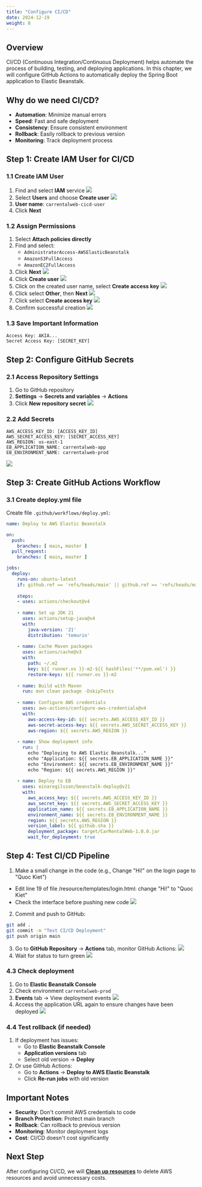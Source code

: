 ```yaml
---
title: "Configure CI/CD"
date: 2024-12-19
weight: 8
---
```


## Overview

CI/CD (Continuous Integration/Continuous Deployment) helps automate the process of building, testing, and deploying applications. In this chapter, we will configure GitHub Actions to automatically deploy the Spring Boot application to Elastic Beanstalk.

## Why do we need CI/CD?

- **Automation**: Minimize manual errors
- **Speed**: Fast and safe deployment
- **Consistency**: Ensure consistent environment
- **Rollback**: Easily rollback to previous version
- **Monitoring**: Track deployment process

## Step 1: Create IAM User for CI/CD

### 1.1 Create IAM User
1. Find and select **IAM** service
![](/images/008/01.png)
2. Select **Users** and choose **Create user**
![](/images/008/02.png)
3. **User name**: `carrentalweb-cicd-user`
4. Click **Next**

### 1.2 Assign Permissions
1. Select **Attach policies directly**
2. Find and select:
   - `AdministratorAccess-AWSElasticBeanstalk`
   - `AmazonS3FullAccess`
   - `AmazonEC2FullAccess`
3. Click **Next**
![](/images/008/03.png)
5. Click **Create user**
![](/images/008/04.png)
6. Click on the created user name, select **Create access key**
![](/images/008/05.png)
7. Click select **Other**, then **Next**
![](/images/008/06.png)
8. Click select **Create access key**
![](/images/008/07.png)
9. Confirm successful creation
![](/images/008/08.png)

### 1.3 Save Important Information
```
Access Key: AKIA...
Secret Access Key: [SECRET_KEY]
```

## Step 2: Configure GitHub Secrets

### 2.1 Access Repository Settings
1. Go to GitHub repository
2. **Settings** → **Secrets and variables** → **Actions**
3. Click **New repository secret**
![](/images/008/09.png)

### 2.2 Add Secrets
```
AWS_ACCESS_KEY_ID: [ACCESS_KEY_ID]
AWS_SECRET_ACCESS_KEY: [SECRET_ACCESS_KEY]
AWS_REGION: us-east-1
EB_APPLICATION_NAME: carrentalweb-app
EB_ENVIRONMENT_NAME: carrentalweb-prod
```
![](/images/008/10.png)

## Step 3: Create GitHub Actions Workflow

### 3.1 Create deploy.yml file
Create file `.github/workflows/deploy.yml`:

```yaml
name: Deploy to AWS Elastic Beanstalk

on:
  push:
    branches: [ main, master ]
  pull_request:
    branches: [ main, master ]

jobs:
  deploy:
    runs-on: ubuntu-latest
    if: github.ref == 'refs/heads/main' || github.ref == 'refs/heads/master'
    
    steps:
    - uses: actions/checkout@v4
    
    - name: Set up JDK 21
      uses: actions/setup-java@v4
      with:
        java-version: '21'
        distribution: 'temurin'
        
    - name: Cache Maven packages
      uses: actions/cache@v3
      with:
        path: ~/.m2
        key: ${{ runner.os }}-m2-${{ hashFiles('**/pom.xml') }}
        restore-keys: ${{ runner.os }}-m2
        
    - name: Build with Maven
      run: mvn clean package -DskipTests
      
    - name: Configure AWS credentials
      uses: aws-actions/configure-aws-credentials@v4
      with:
        aws-access-key-id: ${{ secrets.AWS_ACCESS_KEY_ID }}
        aws-secret-access-key: ${{ secrets.AWS_SECRET_ACCESS_KEY }}
        aws-region: ${{ secrets.AWS_REGION }}
        
    - name: Show deployment info
      run: |
        echo "Deploying to AWS Elastic Beanstalk..."
        echo "Application: ${{ secrets.EB_APPLICATION_NAME }}"
        echo "Environment: ${{ secrets.EB_ENVIRONMENT_NAME }}"
        echo "Region: ${{ secrets.AWS_REGION }}"
        
    - name: Deploy to EB
      uses: einaregilsson/beanstalk-deploy@v21
      with:
        aws_access_key: ${{ secrets.AWS_ACCESS_KEY_ID }}
        aws_secret_key: ${{ secrets.AWS_SECRET_ACCESS_KEY }}
        application_name: ${{ secrets.EB_APPLICATION_NAME }}
        environment_name: ${{ secrets.EB_ENVIRONMENT_NAME }}
        region: ${{ secrets.AWS_REGION }}
        version_label: ${{ github.sha }}
        deployment_package: target/CarRentalWeb-1.0.0.jar
        wait_for_deployment: true
```

## Step 4: Test CI/CD Pipeline
1. Make a small change in the code (e.g., Change "Hi!" on the login page to "Quoc Kiet")
- Edit line 19 of file /resource/templates/login.html: change "Hi!" to "Quoc Kiet"
- Check the interface before pushing new code
![](/images/008/11.png)
2. Commit and push to GitHub:
```bash
git add .
git commit -m "Test CI/CD Deployment"
git push origin main
```
3. Go to **GitHub Repository** → **Actions** tab, monitor GitHub Actions:
![](/images/008/12.png)
4. Wait for status to turn green
![](/images/008/13.png)

### 4.3 Check deployment
1. Go to **Elastic Beanstalk Console**
2. Check environment `carrentalweb-prod`
3. **Events** tab → View deployment events
![](/images/008/14.png)
4. Access the application URL again to ensure changes have been deployed
![](/images/008/15.png)


### 4.4 Test rollback (if needed)
1. If deployment has issues:
   - Go to **Elastic Beanstalk Console**
   - **Application versions** tab
   - Select old version → **Deploy**
2. Or use GitHub Actions:
   - Go to **Actions** → **Deploy to AWS Elastic Beanstalk**
   - Click **Re-run jobs** with old version


## Important Notes

- **Security**: Don't commit AWS credentials to code
- **Branch Protection**: Protect main branch
- **Rollback**: Can rollback to previous version
- **Monitoring**: Monitor deployment logs
- **Cost**: CI/CD doesn't cost significantly

## Next Step

After configuring CI/CD, we will **[Clean up resources](../9-Don-dep-tai-nguyen/)** to delete AWS resources and avoid unnecessary costs. 
